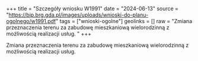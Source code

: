 +++
title = "Szczegóły wniosku W1991"
date = "2024-06-13"
source = "https://bip.brg.gda.pl/images/uploads/wnioski-do-planu-ogolnego/w1991.pdf"
tags = ["wnioski-ogolne"]
geolinks = []
raw = "Zmiana przeznaczenia terenu za zabudowę mieszkaniową wielorodzinną z możliwością realizacji usług. "
+++

Zmiana przeznaczenia terenu za zabudowę mieszkaniową wielorodzinną z
możliwością realizacji usług.



